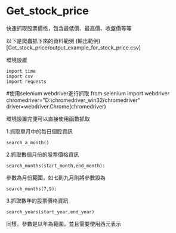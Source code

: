 # Get_stock_price
快速抓取股票價格，包含最低價、最高價、收盤價等等

以下是爬蟲抓下來的資料範例
(輸出範例)[Get_stock_price/output_example_for_stock_price.csv]

環境設置

    import time
    import csv
    import requests

#使用selenium webdriver進行抓取
    from selenium import webdriver
    chromedriver="D:\chromedriver_win32/chromedriver"
    driver=webdriver.Chrome(chromedriver)

環境設置完便可以直接使用函數抓取

1.抓取單月中的每日個股資訊

    search_a_month()

2.抓取數個月份的股票價格資訊

    search_months(start_month,end_month):

參數為月份範圍，如七到九月則將參數設為

    search_months(7,9):

3.抓取數年的股票價格資訊

    search_years(start_year,end_year)
    
同樣，參數是以年為範圍，並且需要使用西元表示

